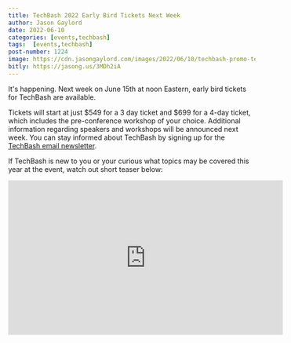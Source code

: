 ```yaml
---
title: TechBash 2022 Early Bird Tickets Next Week
author: Jason Gaylord
date: 2022-06-10
categories: [events,techbash]
tags:  [events,techbash]
post-number: 1224
image: https://cdn.jasongaylord.com/images/2022/06/10/techbash-promo-teaser.jpg
bitly: https://jasong.us/3MDh2iA
---
```


It's happening. Next week on June 15th at noon Eastern, early bird tickets for TechBash are available. 

Tickets will start at just $549 for a 3 day ticket and $699 for a 4-day ticket, which includes the pre-conference workshop of your choice. Additional information regarding speakers and workshops will be announced next week. You can stay informed about TechBash by signing up for the [TechBash email newsletter](https://jasong.us/3rXsRHP).

If TechBash is new to you or your curious what topics may be covered this year at the event, watch out short teaser below:

<iframe width="560" height="315" src="https://www.youtube.com/embed/bgKWK7RATt4" title="YouTube video player" frameborder="0" allow="accelerometer; autoplay; clipboard-write; encrypted-media; gyroscope; picture-in-picture" allowfullscreen></iframe>
